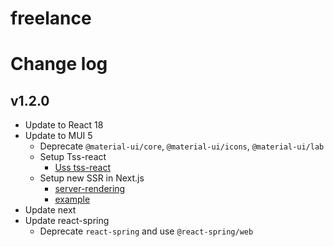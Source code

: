 # freelance

# Change log

## v1.2.0

* Update to React 18
* Update to MUI 5
    * Deprecate `@material-ui/core`, `@material-ui/icons`, `@material-ui/lab`
    * Setup Tss-react
        * [Uss tss-react](https://mui.com/material-ui/migration/migrating-from-jss/#2-use-tss-react)
    * Setup new SSR in Next.js
        * [server-rendering](https://mui.com/material-ui/guides/server-rendering/) 
        * [example](https://github.com/mui/material-ui/tree/master/examples/material-next-ts-v4-v5-migration)
* Update next
* Update react-spring
    * Deprecate `react-spring` and use `@react-spring/web`
